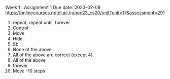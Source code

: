 Week 1 : Assignment 1
Due date: 2023-02-08
https://onlinecourses.nptel.ac.in/noc23_cs20/unit?unit=17&assessment=291


1.  repeat, repeat until, forever
2.  Control
3.  Move
4.  Hide
5.  Sb
6.  None of the above
7.  All of the above are correct (except 4).
8.  All of the above
9.  forever
10. Move -10 steps
